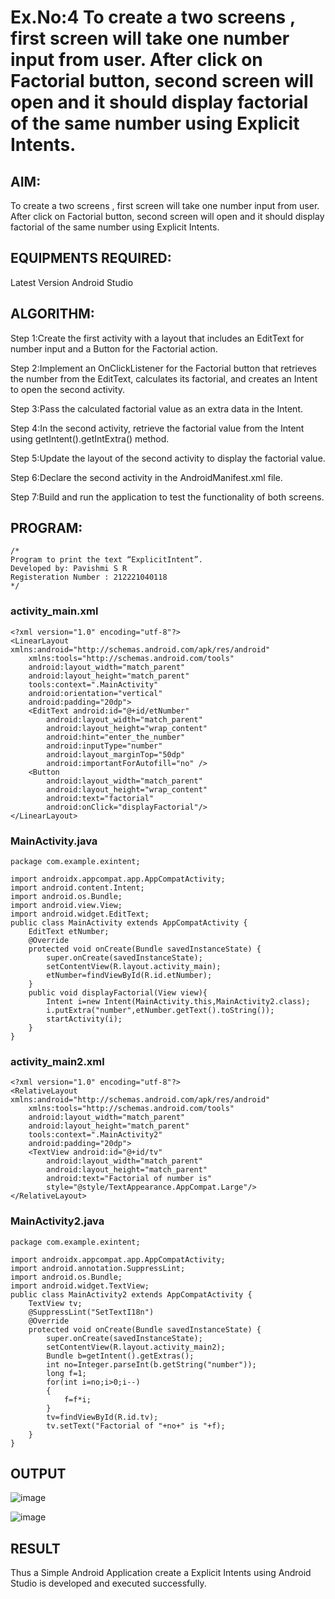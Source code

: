 # Ex.No:4 To create a two screens , first screen will take one number input from user. After click on Factorial button, second screen will open and it should display factorial of the same number using Explicit Intents.


## AIM:

To create a two screens , first screen will take one number input from user. After click on Factorial button, second screen will open and it should display factorial of the same number using Explicit Intents.


## EQUIPMENTS REQUIRED:

Latest Version Android Studio

## ALGORITHM:

Step 1:Create the first activity with a layout that includes an EditText for number input and a 
Button for the Factorial action.

Step 2:Implement an OnClickListener for the Factorial button that retrieves the number from 
the EditText, calculates its factorial, and creates an Intent to open the second activity.

Step 3:Pass the calculated factorial value as an extra data in the Intent.

Step 4:In the second activity, retrieve the factorial value from the Intent using 
getIntent().getIntExtra() method.

Step 5:Update the layout of the second activity to display the factorial value.

Step 6:Declare the second activity in the AndroidManifest.xml file.

Step 7:Build and run the application to test the functionality of both screens.

## PROGRAM:
```
/*
Program to print the text “ExplicitIntent”.
Developed by: Pavishmi S R
Registeration Number : 212221040118
*/
```
### activity_main.xml
```
<?xml version="1.0" encoding="utf-8"?>
<LinearLayout xmlns:android="http://schemas.android.com/apk/res/android"
    xmlns:tools="http://schemas.android.com/tools"
    android:layout_width="match_parent"
    android:layout_height="match_parent"
    tools:context=".MainActivity"
    android:orientation="vertical"
    android:padding="20dp">
    <EditText android:id="@+id/etNumber"
        android:layout_width="match_parent"
        android:layout_height="wrap_content"
        android:hint="enter_the_number"
        android:inputType="number"
        android:layout_marginTop="50dp"
        android:importantForAutofill="no" />
    <Button
        android:layout_width="match_parent"
        android:layout_height="wrap_content"
        android:text="factorial"
        android:onClick="displayFactorial"/>
</LinearLayout>
```
### MainActivity.java
```
package com.example.exintent;

import androidx.appcompat.app.AppCompatActivity;
import android.content.Intent;
import android.os.Bundle;
import android.view.View;
import android.widget.EditText;
public class MainActivity extends AppCompatActivity {
    EditText etNumber;
    @Override
    protected void onCreate(Bundle savedInstanceState) {
        super.onCreate(savedInstanceState);
        setContentView(R.layout.activity_main);
        etNumber=findViewById(R.id.etNumber);
    }
    public void displayFactorial(View view){
        Intent i=new Intent(MainActivity.this,MainActivity2.class);
        i.putExtra("number",etNumber.getText().toString());
        startActivity(i);
    }
}
```
### activity_main2.xml
```
<?xml version="1.0" encoding="utf-8"?>
<RelativeLayout xmlns:android="http://schemas.android.com/apk/res/android"
    xmlns:tools="http://schemas.android.com/tools"
    android:layout_width="match_parent"
    android:layout_height="match_parent"
    tools:context=".MainActivity2"
    android:padding="20dp">
    <TextView android:id="@+id/tv"
        android:layout_width="match_parent"
        android:layout_height="match_parent"
        android:text="Factorial of number is"
        style="@style/TextAppearance.AppCompat.Large"/>
</RelativeLayout>
```
### MainActivity2.java
```
package com.example.exintent;

import androidx.appcompat.app.AppCompatActivity;
import android.annotation.SuppressLint;
import android.os.Bundle;
import android.widget.TextView;
public class MainActivity2 extends AppCompatActivity {
    TextView tv;
    @SuppressLint("SetTextI18n")
    @Override
    protected void onCreate(Bundle savedInstanceState) {
        super.onCreate(savedInstanceState);
        setContentView(R.layout.activity_main2);
        Bundle b=getIntent().getExtras();
        int no=Integer.parseInt(b.getString("number"));
        long f=1;
        for(int i=no;i>0;i--)
        {
            f=f*i;
        }
        tv=findViewById(R.id.tv);
        tv.setText("Factorial of "+no+" is "+f);
    }
}
```
## OUTPUT

![image](https://github.com/Pavishmi/Mobile-Application-Development/assets/136091280/ac8a09bb-19e4-4fae-8344-96c76d0b2625)

![image](https://github.com/Pavishmi/Mobile-Application-Development/assets/136091280/db188577-ba1e-44cd-82cb-4212edc13969)

## RESULT
Thus a Simple Android Application create a Explicit Intents using Android Studio is developed and executed successfully.



